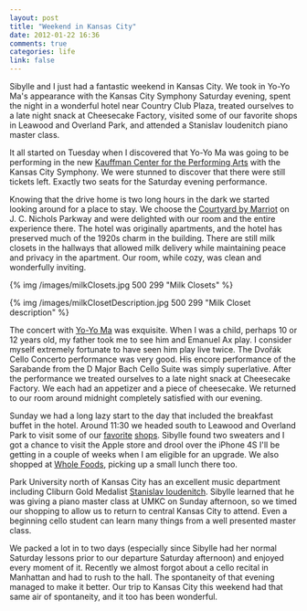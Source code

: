 ```yaml
---
layout: post
title: "Weekend in Kansas City"
date: 2012-01-22 16:36
comments: true
categories: life
link: false
---
```

Sibylle and I just had a fantastic weekend in Kansas City. We took in Yo-Yo Ma's appearance with the Kansas City Symphony Saturday evening, spent the night in a wonderful hotel near Country Club Plaza, treated ourselves to a late night snack at Cheesecake Factory, visited some of our favorite shops in Leawood and Overland Park, and attended a Stanislav Ioudenitch piano master class.

It all started on Tuesday when I discovered that Yo-Yo Ma was going to be performing in the new [Kauffman Center for the Performing Arts](http://www.kauffmancenter.org/ "Kauffman Center") with the Kansas City Symphony. We were stunned to discover that there were still tickets left. Exactly two seats for the Saturday evening performance. 

Knowing that the drive home is two long hours in the dark we started looking around for a place to stay. We choose the [Courtyard by Marriot](http://www.marriott.com/hotels/travel/mcicp-courtyard-kansas-city-country-club-plaza/ "Courtyard Kansas City Country Club Plaza") on J. C. Nichols Parkway and were delighted with our room and the entire experience there. The hotel was originally apartments, and the hotel has preserved much of the 1920s charm in the building. There are still milk closets in the hallways that allowed milk delivery while maintaining peace and privacy in the apartment. Our room, while cozy, was clean and wonderfully inviting. 

{% img /images/milkClosets.jpg 500 299 "Milk Closets" %}

{% img /images/milkClosetDescription.jpg 500 299 "Milk Closet description" %}

The concert with [Yo-Yo Ma](http://cello.zanshin.net/2012/01/22/yo-yo-ma "Yo-Yo Ma") was exquisite. When I was a child, perhaps 10 or 12 years old, my father took me to see him and Emanuel Ax play. I consider myself extremely fortunate to have seen him play live twice. The Dvořák Cello Concerto performance was very good. His encore performance of the Sarabande from the D Major Bach Cello Suite was simply superlative. After the performance we treated ourselves to a late night snack at Cheesecake Factory. We each had an appetizer and a piece of cheesecake. We returned to our room around midnight completely satisfied with our evening.

Sunday we had a long lazy start to the day that included the breakfast buffet in the hotel. Around 11:30 we headed south to Leawood and Overland Park to visit some of our [favorite](http://www.towncenterplaza.com/store/coldwater-creek/7790/2138806547 "Colwater Creek") [shops](http://www.apple.com/retail/leawood/ "Apple"). Sibylle found two sweaters and I got a chance to visit the Apple store and drool over the iPhone 4S I'll be getting in a couple of weeks when I am eligible for an upgrade. We also shopped at [Whole Foods](http://wholefoodsmarket.com/stores/overlandpark/ "Whole Foods Overland Park"), picking up a small lunch there too.

Park University north of Kansas City has an excellent music department including Cliburn Gold Medalist [Stanislav Ioudenitch](http://www.park.edu/icm/ioudenitch.shtml "Stansilav Ioudenitch"). Sibylle learned that he was giving a piano master class at UMKC on Sunday afternoon, so we timed our shopping to allow us to return to central Kansas City to attend. Even a beginning cello student can learn many things from a well presented master class.

We packed a lot in to two days (especially since Sibylle had her normal Saturday lessons prior to our departure Saturday afternoon) and enjoyed every moment of it. Recently we almost forgot about a cello recital in Manhattan and had to rush to the hall. The spontaneity of that evening managed to make it better. Our trip to Kansas City this weekend had that same air of spontaneity, and it too has been wonderful.  
